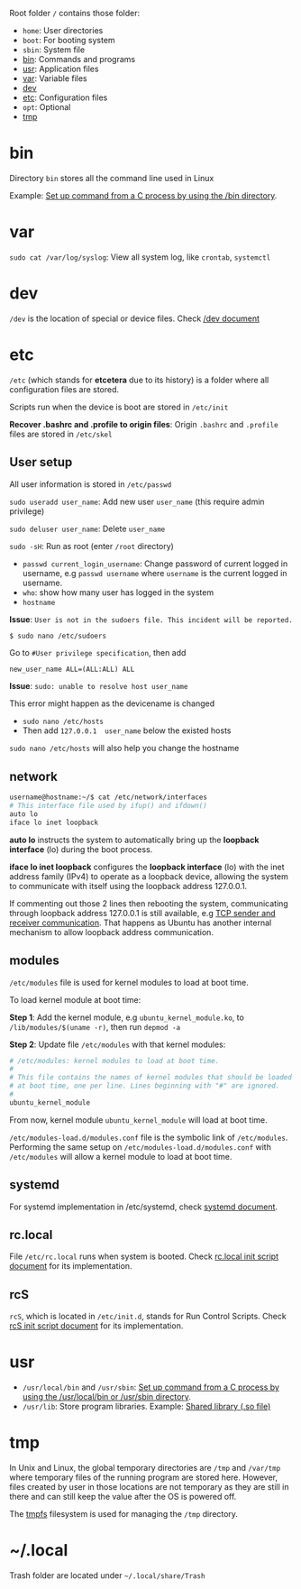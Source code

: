 Root folder ``/`` contains those folder:

* ``home``: User directories
* ``boot``: For booting system
* ``sbin``: System file
* [bin](#bin):  Commands and programs
* [usr](#usr): Application files
* [var](#var): Variable files
* [dev](#dev)
* [etc](#etc): Configuration files
* ``opt``: Optional
* [tmp](#tmp)

# bin

Directory ``bin`` stores all the command line used in Linux

Example: [Set up command from a C process by using the /bin directory](https://github.com/TranPhucVinh/C/blob/master/Environment/README.md#linux-environment).

# var

``sudo cat /var/log/syslog``: View all system log, like ``crontab``, ``systemctl``
# dev
``/dev`` is the location of special or device files. Check [/dev document](dev.md)
# etc

``/etc`` (which stands for **etcetera** due to its history) is a folder where all configuration files are stored.

Scripts run when the device is boot are stored in ``/etc/init``

**Recover .bashrc and .profile to origin files**: Origin ``.bashrc`` and ``.profile`` files are stored in ``/etc/skel``

## User setup

All user information is stored in ``/etc/passwd``

``sudo useradd user_name``: Add new user ``user_name`` (this require admin privilege)

``sudo deluser user_name``: Delete ``user_name``

``sudo -sH``: Run as root (enter ``/root`` directory)

* ``passwd current_login_username``: Change password of current logged in username, e.g ``passwd username`` where ``username`` is the current logged in username.
* ``who``: show how many user has logged in the system
* ``hostname``

**Issue**: ``User is not in the sudoers file. This incident will be reported.``

```bash
$ sudo nano /etc/sudoers
```

Go to ``#User privilege specification``, then add 

```
new_user_name ALL=(ALL:ALL) ALL
```

**Issue**: ``sudo: unable to resolve host user_name``

This error might happen as the devicename is changed

* ``sudo nano /etc/hosts``
* Then add ``127.0.0.1	user_name`` below the existed hosts

``sudo nano /etc/hosts`` will also help you change the hostname
## network
```sh
username@hostname:~/$ cat /etc/network/interfaces
# This interface file used by ifup() and ifdown()
auto lo
iface lo inet loopback
```
**auto lo** instructs the system to automatically bring up the **loopback interface** (lo) during the boot process.

**iface lo inet loopback** configures the **loopback interface** (lo) with the inet address family (IPv4) to operate as a loopback device, allowing the system to communicate with itself using the loopback address 127.0.0.1.

If commenting out those 2 lines then rebooting the system, communicating through loopback address 127.0.0.1 is still available, e.g [TCP sender and receiver communication](https://github.com/TranPhucVinh/C/tree/master/Transport%20layer#a-tcp-sender-sends-string-to-a-tcp-receiver). That happens as Ubuntu has another internal mechanism to allow loopback address communication.

## modules

``/etc/modules`` file is used for kernel modules to load at boot time.

To load kernel module at boot time:

**Step 1**: Add the kernel module, e.g ``ubuntu_kernel_module.ko``, to ``/lib/modules/$(uname -r)``, then run ``depmod -a``

**Step 2**: Update file ``/etc/modules`` with that kernel modules:

```sh
# /etc/modules: kernel modules to load at boot time.
#
# This file contains the names of kernel modules that should be loaded
# at boot time, one per line. Lines beginning with "#" are ignored.
#
ubuntu_kernel_module
```

From now, kernel module ``ubuntu_kernel_module`` will load at boot time.

``/etc/modules-load.d/modules.conf`` file is the symbolic link of ``/etc/modules``. Performing the same setup on ``/etc/modules-load.d/modules.conf`` with ``/etc/modules`` will allow a kernel module to load at boot time.

## systemd

For systemd implementation in /etc/systemd, check [systemd document](https://github.com/TranPhucVinh/Linux-Shell/blob/master/Physical%20layer/Systemd.md).

## rc.local

File ``/etc/rc.local`` runs when system is booted. Check [rc.local init script document](https://github.com/TranPhucVinh/Linux-Shell/blob/master/Physical%20layer/Init%20script/README.md#rclocal) for its implementation.

## rcS

``rcS``, which is located in ``/etc/init.d``, stands for Run Control Scripts.  Check [rcS init script document](https://github.com/TranPhucVinh/Linux-Shell/blob/master/Physical%20layer/Init%20script/README.md#rcs) for its implementation.

# usr

* ``/usr/local/bin`` and ``/usr/sbin``: [Set up command from a C process by using the /usr/local/bin or /usr/sbin directory](https://github.com/TranPhucVinh/C/blob/master/Environment/README.md#linux-environment).
* ``/usr/lib``: Store program libraries. Example: [Shared library (.so file)](https://github.com/TranPhucVinh/C/blob/master/Environment/Shared%20library.md)

# tmp

In Unix and Linux, the global temporary directories are ``/tmp`` and ``/var/tmp`` where temporary files of the running program are stored here. However, files created by user in those locations are not temporary as they are still in there and can still keep the value after the OS is powered off.

The [tmpfs]() filesystem is used for managing the ``/tmp`` directory.

# ~/.local

Trash folder are located under ``~/.local/share/Trash``
